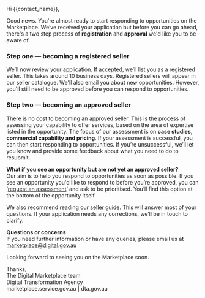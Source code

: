 Hi {{contact_name}},

Good news. You're almost ready to start responding to opportunities on the Marketplace. We’ve received your application but before you can go ahead, there's a two step process of **registration** and **approval** we'd like you to be aware of.

### Step one — becoming a registered seller

We’ll now review your application. If accepted, we’ll list you as a registered seller. This takes around 10 business days. Registered sellers will appear in our seller catalogue. We'll also email you about new opportunities. However, you'll still need to be approved before you can respond to opportunities.

### Step two — becoming an approved seller
There is no cost to becoming an approved seller. This is the process of assessing your capability to offer services, based on the area of expertise listed in the opportunity. The focus of our assessment is on **case studies, commercial capability and pricing**. If your assessment is successful, you can then start responding to opportunities. If you’re unsuccessful, we’ll let you know and provide some feedback about what you need to do to resubmit.


**What if you see an opportunity but are not yet an approved seller?**  
Our aim is to help you respond to opportunities as soon as possible. If you see an opportunity you'd like to respond to before you’re approved, you can ‘[request an assessment](https://marketplace1.zendesk.com/hc/en-gb/articles/115011292847-Request-an-assessment)’ and ask to be prioritised. You’ll find this option at the bottom of the opportunity itself.
 
We also recommend reading our [seller guide](https://marketplace1.zendesk.com/hc/en-gb/categories/115001540368-Seller-guide-and-FAQs). This will answer most of your questions.
If your application needs any corrections, we’ll be in touch to clarify.


**Questions or concerns**  
If you need further information or have any queries, please email us at [marketplace@digital.gov.au](mailto:marketplace@digital.gov.au)

Looking forward to seeing you on the Marketplace soon.

Thanks,  
The Digital Marketplace team  
Digital Transformation Agency  
marketplace.service.gov.au | dta.gov.au
